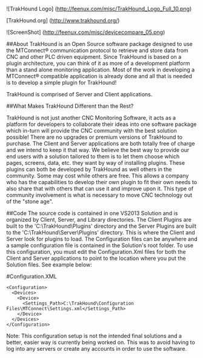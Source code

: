 ![TrakHound Logo] (http://feenux.com/misc/TrakHound_Logo_Full_10.png)

[TrakHound.org] (http://www.trakhound.org/)

![ScreenShot] (http://feenux.com/misc/devicecompare_05.png)

##About
TrakHound is an Open Source software package designed to use the MTConnect® communication protocol to retrieve and store data from CNC and other PLC driven equipment. Since TrakHound is based on a plugin architecture, you can think of it as more of a development platform than a stand alone monitoring application. Most of the work in developing a MTConnect® compatible application is already done and all that is needed is to develop a simple plugin for TrakHound!

TrakHound is comprised of Server and Client applications.


##What Makes TrakHound Different than the Rest?

TrakHound is not just another CNC Monitoring Software, it acts as a platform for developers to collaborate their ideas into one software package which in-turn will provide the CNC community with the best solution possible! There are no upgrades or premium versions of TrakHound to purchase. The Client and Server applications are both totally free of charge and we intend to keep it that way. We believe the best way to provide our end users with a solution tailored to them is to let them choose which pages, screens, data, etc. they want by way of installing plugins. These plugins can both be developed by TrakHound as well others in the community. Some may cost while others are free. This allows a company who has the capabilities to develop their own plugin to fit their own needs to also share that with others that can use it and improve upon it. This type of community involvement is what is necessary to move CNC technology out of the "stone age".

##Code
The source code is contained in one VS2013 Solution and is organized by Client, Server, and Library directories. The Client Plugins are built to the 'C:\TrakHound\Plugins\' directory and the Server Plugins are built to the 'C:\TrakHound\Server\Plugins\' directory. This is where the Client and Server look for plugins to load. The Configuration files can be anywhere and a sample configuration file is contained in the Solution's root folder. To use this configuration, you must edit the Configuration.Xml files for both the Client and Server applications to point to the location where you put the Solution files. See example below:

#Configuration.XML

    <Configuration>
      <Devices>
        <Device>
          <Settings_Path>C:\TrakHound\Configuration Files\MTConnect\Settings.xml</Settings_Path>
        </Device>
      </Devices>
    </Configuration>
  
Note: This configuration setup is not the intended final solutions and a better, easier way is currently being worked on. This was to avoid having to log into any servers or create any accounts in order to use the software.

